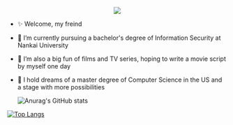 <p align="center">
  <img src="https://readme-typing-svg.demolab.com/?lines=👋+I'm+ErwinZhou;Welcome+to+my+Rivendell" />
</p>

- ✨ Welcome, my freind
- 🌱 I’m currently pursuing a bachelor's degree of Information Security at Nankai University 
- 💞️ I’m also a big fun of films and TV series, hoping to write a movie script by myself one day
- 🔭 I hold dreams of a master degree of Computer Science in the US and a stage with more possibilities

  ![Anurag's GitHub stats](https://github-readme-stats.vercel.app/api?username=ErwinZhou&show_icons=true&theme=tokyonight)
  
 [![Top Langs](https://github-readme-stats.vercel.app/api/top-langs/?username=ErwinZhou)](https://github.com/anuraghazra/github-readme-stats)

<!---
ErwinZhou/ErwinZhou is a ✨ special ✨ repository because its `README.md` (this file) appears on your GitHub profile.
You can click the Preview link to take a look at your changes.
--->
